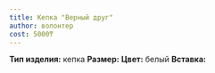 ```yaml
---
title: Кепка "Верный друг"
author: волонтер
cost: 5000₸
---
```

**Тип изделия:** кепка
**Размер:**
**Цвет:** белый
**Вставка:**